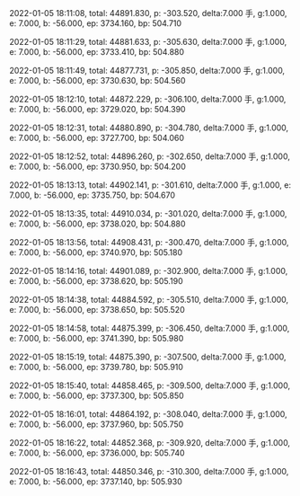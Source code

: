 2022-01-05 18:11:08, total: 44891.830, p: -303.520, delta:7.000 手, g:1.000, e: 7.000, b: -56.000, ep: 3734.160, bp: 504.710

2022-01-05 18:11:29, total: 44881.633, p: -305.630, delta:7.000 手, g:1.000, e: 7.000, b: -56.000, ep: 3733.410, bp: 504.880

2022-01-05 18:11:49, total: 44877.731, p: -305.850, delta:7.000 手, g:1.000, e: 7.000, b: -56.000, ep: 3730.630, bp: 504.560

2022-01-05 18:12:10, total: 44872.229, p: -306.100, delta:7.000 手, g:1.000, e: 7.000, b: -56.000, ep: 3729.020, bp: 504.390

2022-01-05 18:12:31, total: 44880.890, p: -304.780, delta:7.000 手, g:1.000, e: 7.000, b: -56.000, ep: 3727.700, bp: 504.060

2022-01-05 18:12:52, total: 44896.260, p: -302.650, delta:7.000 手, g:1.000, e: 7.000, b: -56.000, ep: 3730.950, bp: 504.200

2022-01-05 18:13:13, total: 44902.141, p: -301.610, delta:7.000 手, g:1.000, e: 7.000, b: -56.000, ep: 3735.750, bp: 504.670

2022-01-05 18:13:35, total: 44910.034, p: -301.020, delta:7.000 手, g:1.000, e: 7.000, b: -56.000, ep: 3738.020, bp: 504.880

2022-01-05 18:13:56, total: 44908.431, p: -300.470, delta:7.000 手, g:1.000, e: 7.000, b: -56.000, ep: 3740.970, bp: 505.180

2022-01-05 18:14:16, total: 44901.089, p: -302.900, delta:7.000 手, g:1.000, e: 7.000, b: -56.000, ep: 3738.620, bp: 505.190

2022-01-05 18:14:38, total: 44884.592, p: -305.510, delta:7.000 手, g:1.000, e: 7.000, b: -56.000, ep: 3738.650, bp: 505.520

2022-01-05 18:14:58, total: 44875.399, p: -306.450, delta:7.000 手, g:1.000, e: 7.000, b: -56.000, ep: 3741.390, bp: 505.980

2022-01-05 18:15:19, total: 44875.390, p: -307.500, delta:7.000 手, g:1.000, e: 7.000, b: -56.000, ep: 3739.780, bp: 505.910

2022-01-05 18:15:40, total: 44858.465, p: -309.500, delta:7.000 手, g:1.000, e: 7.000, b: -56.000, ep: 3737.300, bp: 505.850

2022-01-05 18:16:01, total: 44864.192, p: -308.040, delta:7.000 手, g:1.000, e: 7.000, b: -56.000, ep: 3737.960, bp: 505.750

2022-01-05 18:16:22, total: 44852.368, p: -309.920, delta:7.000 手, g:1.000, e: 7.000, b: -56.000, ep: 3736.000, bp: 505.740

2022-01-05 18:16:43, total: 44850.346, p: -310.300, delta:7.000 手, g:1.000, e: 7.000, b: -56.000, ep: 3737.140, bp: 505.930